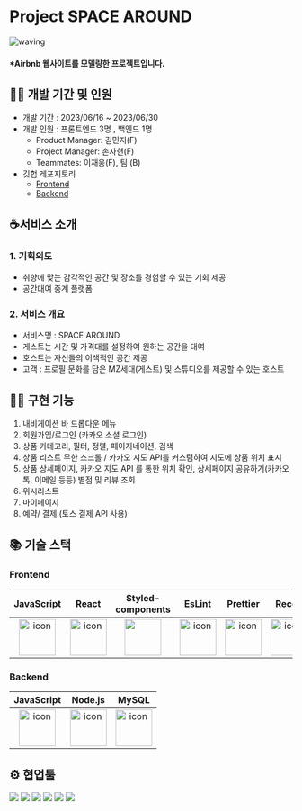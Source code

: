 # Project SPACE AROUND
![waving](https://capsule-render.vercel.app/api?type=waving&height=200&fontAlignY=40&text=SPACEAROUND&color=gradient)
#### \*Airbnb  웹사이트를 모델링한 프로젝트입니다.
## 👩‍💻 개발 기간 및 인원
- 개발 기간 : 2023/06/16 ~ 2023/06/30
- 개발 인원 : 프론트엔드 3명 , 백엔드 1명
  - Product Manager: 김민지(F)
  - Project Manager: 손자현(F)
  - Teammates: 이재웅(F), 팀 (B)
- 깃헙 레포지토리
  - [Frontend](https://github.com/wecode-bootcamp-korea/46-2nd-B1A4-frontend/)
  - [Backend](https://github.com/wecode-bootcamp-korea/46-2nd-B1A4-backend)
## ☕️서비스 소개
### 1. 기획의도
- 취향에 맞는 감각적인 공간 및 장소를 경험할 수 있는 기회 제공
- 공간대여 중계 플랫폼

### 2. 서비스 개요
- 서비스명 : SPACE AROUND
- 게스트는 시간 및 가격대를 설정하여 원하는 공간을 대여
- 호스트는 자신들의 이색적인 공간 제공
- 고객 : 프로필 문화를 담은 MZ세대(게스트) 및 스튜디오를 제공할 수 있는 호스트
  
## 🏋️‍♀️ 구현 기능
1. 내비게이션 바 드롭다운 메뉴
2. 회원가입/로그인 (카카오 소셜 로그인)
3. 상품 카테고리, 필터, 정렬, 페이지네이션, 검색
4. 상품 리스트 무한 스크롤 / 카카오 지도 API를 커스텀하여 지도에 상품 위치 표시
5. 상품 상세페이지, 카카오 지도 API 를 통한 위치 확인, 상세페이지 공유하기(카카오톡, 이메일 등등) 별점 및 리뷰 조회
6. 위시리스트
7. 마이페이지
8. 예약/ 결제 (토스 결제 API 사용)

## 📚 기술 스택

### Frontend

|                                             JavaScript                                             |                                                 React                                                 |                                              Styled-components                                               |                                                 EsLint                                                 |                                                 Prettier                                                 |                                              Recoil
| :------------------------------------------------------------------------------------------------: | :---------------------------------------------------------------------------------------------------: | :---------------------------------------------------------------------------------------------: | :----------------------------------------------------------------------------------------------------: | :------------------------------------------------------------------------------------------------------: | :----------------------------------------------------------------------------------------------------: |
| <img src="https://techstack-generator.vercel.app/js-icon.svg" alt="icon" width="65" height="65" /> | <img src="https://techstack-generator.vercel.app/react-icon.svg" alt="icon" width="65" height="65" /> | <img src="https://camo.githubusercontent.com/13ee855194ed32dcc5ce968c31510f1e2171e7bf19f7cc5db69193d8ad03275b/68747470733a2f2f6d69726f2e6d656469756d2e636f6d2f76322f726573697a653a6669743a3438302f312a496f686e7732614f513545426768566f714b413756412e706e67" width="65" height="65" /></div> | <img src="https://techstack-generator.vercel.app/eslint-icon.svg" alt="icon" width="65" height="65" /> | <img src="https://techstack-generator.vercel.app/prettier-icon.svg" alt="icon" width="65" height="65" /> |<img src="https://img1.daumcdn.net/thumb/R800x0/?scode=mtistory2&fname=https%3A%2F%2Fblog.kakaocdn.net%2Fdn%2FbIIBwO%2Fbtrc2Lw7HBs%2FP4hJVVvKkEGfDu9XRzkiq1%2Fimg.png" alt="icon" width="65" height="65" /> |


### Backend

|                                             JavaScript                                             |                                                Node.js                                                |                                                    MySQL                                                     |
| :------------------------------------------------------------------------------------------------: | :---------------------------------------------------------------------------------------------------: | :----------------------------------------------------------------------------------------------------------: |
| <img src="https://techstack-generator.vercel.app/js-icon.svg" alt="icon" width="65" height="65" /> | <img src="https://techstack-generator.vercel.app/nginx-icon.svg" alt="icon" width="65" height="65" /> | <img src="https://techstack-generator.vercel.app/mysql-icon.svg" alt="icon" width="65" height="65" /> </div> |

## ⚙️ 협업툴

<div>
<img src="https://img.shields.io/badge/Git-F05032?style=flat&logo=Git&logoColor=white"/>
<img src="https://img.shields.io/badge/GitHub-181717?style=flat&logo=GitHub&logoColor=white"/>
<img src="https://img.shields.io/badge/Slack-4A154B?style=flat&logo=Slack&logoColor=white"/>
<img src="https://img.shields.io/badge/Trello-0052CC?style=flat&logo=Trello&logoColor=white"/>
<img src="https://img.shields.io/badge/Notion-000000?style=flat&logo=Notion&logoColor=white"/>
<img src="https://img.shields.io/badge/VSCode-007ACC?style=flat&logo=Visual Studio Code&logoColor=white"/>
</div>
